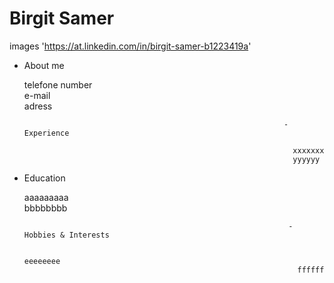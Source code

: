 # Birgit Samer 
images 'https://at.linkedin.com/in/birgit-samer-b1223419a'

- About me 
  
  telefone number  
  e-mail   
  adress
  
                                                                - Experience

                                                                  xxxxxxx  
                                                                  yyyyyy
  
- Education

  aaaaaaaaa  
  bbbbbbbb 
 
                                                                 - Hobbies & Interests

                                                                   eeeeeeee  
                                                                   ffffff
 
 
